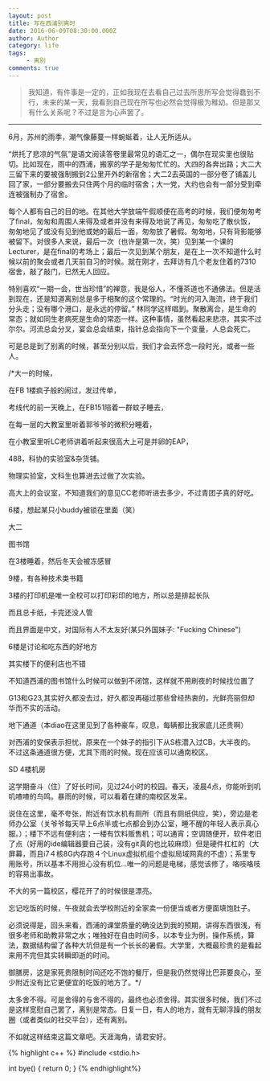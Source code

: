 ```yaml
---
layout: post
title: 写在西浦别离时
date: 2016-06-09T08:30:00.000Z
author: Author
category: life
tags:
     - 离别
comments: true
---
```


>我知道，有件事是一定的，正如我现在去看自己过去所思所写会觉得蠢到不行，未来的某一天，我看到自己现在所写也必然会觉得极为稚幼。但是那又有什么关系呢？不过是言为心声罢了。


---

6月，苏州的雨季，潮气像藤蔓一样蜿蜒着，让人无所适从。

“烘托了悲凉的气氛”是语文阅读答卷里最常见的语汇之一，偶尔在现实里也很贴切。比如现在，雨中的西浦，搬家的学子是匆匆忙忙的。大四的各奔出路；大二大三留下来的要被强制搬到2公里开外的新宿舍；大二2去英国的一部分卷了铺盖儿回了家，一部分要搬去只住两个月的临时宿舍；大一党，大约也会有一部分受到牵连被强制办了宿舍。

每个人都有自己的目的地。在其他大学放端午假顺便在高考的时候，我们便匆匆考了final，匆匆和周围人来得及或者并没有来得及地说了再见，匆匆吃了散伙饭，匆匆地见了或没有见到他或她的最后一面，匆匆放了暑假。匆匆地，只有背影能够被留下。对很多人来说，最后一次（也许是第一次，笑）见到某一个课的Lecturer，是在final的考场上；最后一次见到某个朋友，是在上一次不知道什么时候以前的聚会或者几天前自习的时候。就在刚才，去拜访有几个老友住着的7310宿舍，敲了敲门，已然无人回应。

特别喜欢“一期一会，世当珍惜”的禅意，我是俗人，不懂茶道也不通佛法。但是活到现在，还是知道离别总是多于相聚的这个常理的。“时光的河入海流，终于我们分头走；没有哪个港口，是永远的停留。” 林同学这样唱到。聚散离合，是生命的常态；就如同生老病死是生命的常态一样。这种事情，虽然看起来悲凉，其实不过尔尔。河流总会分叉，宴会总会结束，指针总会指向下一个变量，人总会死亡。

可是总是到了别离的时候，甚至分别以后，我们才会去怀念一段时光，或者一些人。

/*大一的时候，

在FB 1楼疯子般的闹过，发过传单，

考线代的前一天晚上，在FB151陪着一群蚊子睡去，

在每一层的大教室里听着郭爷爷的微积分睡着，

在小教室里听LC老师讲着听起来很高大上可是并卵的EAP，

488，科协的实验室&杂货铺。

物理实验室，文科生也算进去过做了次实验。

高大上的会议室，不知道我们的意见CC老师听进去多少，不过青团子真的好吃。

6楼，想起某只小buddy被锁在里面（笑）

大二

图书馆

在3楼睡着，然后冬天会被冻感冒

9楼，有各种技术类书籍

3楼的打印机是唯一全校可以打印彩印的地方，所以总是排起长队

而且总卡纸，卡完还没人管

而且界面是中文，对国际有人不太友好(某只外国妹子: "Fucking Chinese")

6楼是讨论和吃东西的好地方

其实楼下的便利店也不错

不知道西浦的图书馆什么时候可以做到不闭馆，这样就不用刷夜的时候找位置了

G13和G23,其实好久都没去过，好久都没再碰过那些曾经热衷的，光鲜亮丽但却华而不实的活动。

地下通道（本diao在这里见到了各种豪车，叹息，每辆都比我家底儿还贵啊）

对西浦的安保表示担忧，原来在一个妹子的指引下从S栋潜入过CB，大半夜的。不过这条通道很方便，尤其下雨的时候。现在应该可以通南校区。

SD 4楼机房

这学期奋斗（住）了好长时间，见过24小时的校园。春天，凌晨4点，你能听到叽叽喳喳的鸟鸣。暴雨的时候，可以看着在建的南校区发呆。

说住在这里，毫不夸张，附近有饮水机有厕所（而且有厕纸供应，笑），旁边是老师办公室（关爷爷每天早上6点半或七点都会到办公室，睡不醒的年轻人表示真心服。）；楼下不远有便利店；一楼有饮料贩售机；可以通宵；空调随便开，软件老旧了点（好用的ide编辑器要自己装，没有git真的也比较麻烦）但是硬件杠杠的（大屏幕，而且i7４核8G内存跑４个Linux虚拟机组个虚拟局域网真的不虚）；系里专用账号，所以基本不用担心没有机位...唯一的问题是电梯，感觉该修了，咯吱咯吱的容易出事故。

不大的另一篇校区，樱花开了的时候很是漂亮。

忘记吃饭的时候，午夜就会去学校附近的全家卖一份便当或者方便面填饱肚子。

必须说得是，回头来看，西浦的课堂质量的确没达到我的预期，讲得东西很浅，有很多老师和助教非常之水；唯独好在自由时间多，以本专业为例，操作系统，算法，数据结构留了各种大坑但是有一个长长的暑假。大学里，大概最珍贵的是看起来用不完但其实转瞬即逝的时间。

御膳房，这是家死贵限制时间还吃不饱的餐厅，但是我仍然觉得比巴菲要良心，至少附近没有比它更便宜的吃饭的地方了。*/

太多舍不得。可是舍得的与舍不得的，最终也必须舍得。其实很多时候，我们不过是这样宽慰自己罢了，离别是常态。日复一日，有人的地方，就有无聊浮躁的朋友圈（或者类似的社交平台），还有离别。

不如就这样结束这篇文章吧。天涯海角，请君安好。


{% highlight c++ %}
#include <stdio.h>

int bye() 
{ 
   return 0; 
} 
{% endhighlight%}
